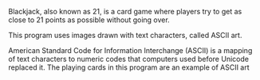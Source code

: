 Blackjack, also known as 21, is a card game
where players try to get as close to 21 points as possible without going over.  

This program uses images drawn with text characters, called ASCII art.  

American Standard Code for Information Interchange (ASCII) is a mapping of text characters to numeric codes that computers used before Unicode replaced it. The playing cards in this program are an example of ASCII art